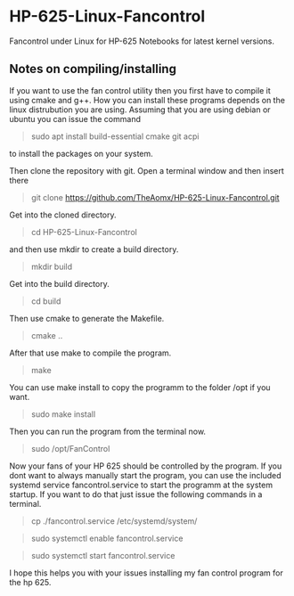 # HP-625-Linux-Fancontrol
Fancontrol under Linux for HP-625 Notebooks for latest kernel versions.

## Notes on compiling/installing

If you want to use the fan control utility then you first have to compile it using cmake and g++. How you can install these programs depends on the linux distrubution you are using. Assuming that you are using debian or ubuntu you can issue the command 

> sudo apt install build-essential cmake git acpi

to install the packages on your system.

Then clone the repository with git. Open a terminal window and then insert there 

> git clone https://github.com/TheAomx/HP-625-Linux-Fancontrol.git

Get into the cloned directory.

> cd HP-625-Linux-Fancontrol

and then use mkdir to create a build directory.

> mkdir build

Get into the build directory.

> cd build

 Then use cmake to generate the Makefile.

> cmake ..

After that use make to compile the program.

> make

You can use make install to copy the programm to the folder /opt if you want.

> sudo make install

Then you can run the program from the terminal now.

> sudo /opt/FanControl

Now your fans of your HP 625 should be controlled by the program. If you dont want to always manually start the program, you can use the included systemd service fancontrol.service to start the programm at the system startup. If you want to do that just issue the following commands in a terminal.

> cp ./fancontrol.service /etc/systemd/system/

> sudo systemctl enable fancontrol.service

> sudo systemctl start fancontrol.service

I hope this helps you with your issues installing my fan control program for the hp 625. 
